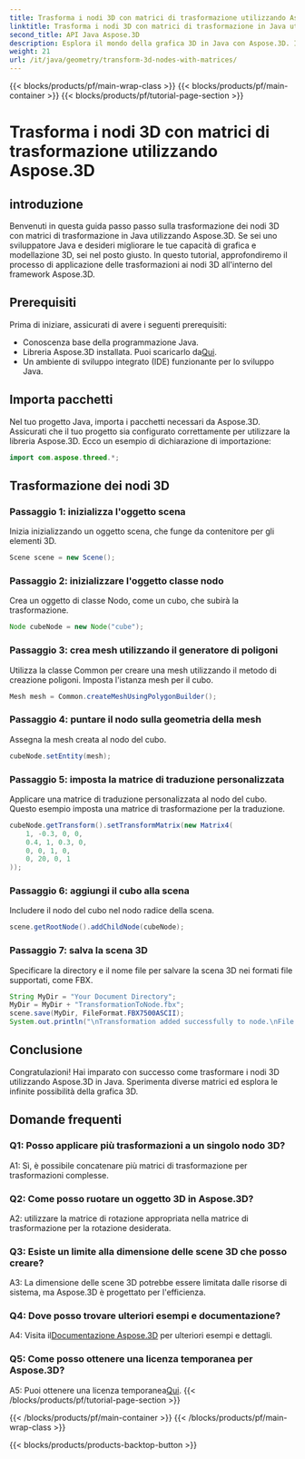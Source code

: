 ```yaml
---
title: Trasforma i nodi 3D con matrici di trasformazione utilizzando Aspose.3D
linktitle: Trasforma i nodi 3D con matrici di trasformazione in Java utilizzando Aspose.3D
second_title: API Java Aspose.3D
description: Esplora il mondo della grafica 3D in Java con Aspose.3D. Impara a trasformare i nodi senza sforzo utilizzando le matrici di trasformazione.
weight: 21
url: /it/java/geometry/transform-3d-nodes-with-matrices/
---
```


{{< blocks/products/pf/main-wrap-class >}}
{{< blocks/products/pf/main-container >}}
{{< blocks/products/pf/tutorial-page-section >}}

# Trasforma i nodi 3D con matrici di trasformazione utilizzando Aspose.3D

## introduzione

Benvenuti in questa guida passo passo sulla trasformazione dei nodi 3D con matrici di trasformazione in Java utilizzando Aspose.3D. Se sei uno sviluppatore Java e desideri migliorare le tue capacità di grafica e modellazione 3D, sei nel posto giusto. In questo tutorial, approfondiremo il processo di applicazione delle trasformazioni ai nodi 3D all'interno del framework Aspose.3D.

## Prerequisiti

Prima di iniziare, assicurati di avere i seguenti prerequisiti:

- Conoscenza base della programmazione Java.
-  Libreria Aspose.3D installata. Puoi scaricarlo da[Qui](https://releases.aspose.com/3d/java/).
- Un ambiente di sviluppo integrato (IDE) funzionante per lo sviluppo Java.

## Importa pacchetti

Nel tuo progetto Java, importa i pacchetti necessari da Aspose.3D. Assicurati che il tuo progetto sia configurato correttamente per utilizzare la libreria Aspose.3D. Ecco un esempio di dichiarazione di importazione:

```java
import com.aspose.threed.*;

```

## Trasformazione dei nodi 3D

### Passaggio 1: inizializza l'oggetto scena

Inizia inizializzando un oggetto scena, che funge da contenitore per gli elementi 3D.

```java
Scene scene = new Scene();
```

### Passaggio 2: inizializzare l'oggetto classe nodo

Crea un oggetto di classe Nodo, come un cubo, che subirà la trasformazione.

```java
Node cubeNode = new Node("cube");
```

### Passaggio 3: crea mesh utilizzando il generatore di poligoni

Utilizza la classe Common per creare una mesh utilizzando il metodo di creazione poligoni. Imposta l'istanza mesh per il cubo.

```java
Mesh mesh = Common.createMeshUsingPolygonBuilder();
```

### Passaggio 4: puntare il nodo sulla geometria della mesh

Assegna la mesh creata al nodo del cubo.

```java
cubeNode.setEntity(mesh);
```

### Passaggio 5: imposta la matrice di traduzione personalizzata

Applicare una matrice di traduzione personalizzata al nodo del cubo. Questo esempio imposta una matrice di trasformazione per la traduzione.

```java
cubeNode.getTransform().setTransformMatrix(new Matrix4(
    1, -0.3, 0, 0,
    0.4, 1, 0.3, 0,
    0, 0, 1, 0,
    0, 20, 0, 1
));
```

### Passaggio 6: aggiungi il cubo alla scena

Includere il nodo del cubo nel nodo radice della scena.

```java
scene.getRootNode().addChildNode(cubeNode);
```

### Passaggio 7: salva la scena 3D

Specificare la directory e il nome file per salvare la scena 3D nei formati file supportati, come FBX.

```java
String MyDir = "Your Document Directory";
MyDir = MyDir + "TransformationToNode.fbx";
scene.save(MyDir, FileFormat.FBX7500ASCII);
System.out.println("\nTransformation added successfully to node.\nFile saved at " + MyDir);
```

## Conclusione

Congratulazioni! Hai imparato con successo come trasformare i nodi 3D utilizzando Aspose.3D in Java. Sperimenta diverse matrici ed esplora le infinite possibilità della grafica 3D.

## Domande frequenti

### Q1: Posso applicare più trasformazioni a un singolo nodo 3D?

A1: Sì, è possibile concatenare più matrici di trasformazione per trasformazioni complesse.

### Q2: Come posso ruotare un oggetto 3D in Aspose.3D?

A2: utilizzare la matrice di rotazione appropriata nella matrice di trasformazione per la rotazione desiderata.

### Q3: Esiste un limite alla dimensione delle scene 3D che posso creare?

A3: La dimensione delle scene 3D potrebbe essere limitata dalle risorse di sistema, ma Aspose.3D è progettato per l'efficienza.

### Q4: Dove posso trovare ulteriori esempi e documentazione?

 A4: Visita il[Documentazione Aspose.3D](https://reference.aspose.com/3d/java/) per ulteriori esempi e dettagli.

### Q5: Come posso ottenere una licenza temporanea per Aspose.3D?

 A5: Puoi ottenere una licenza temporanea[Qui](https://purchase.aspose.com/temporary-license/).
{{< /blocks/products/pf/tutorial-page-section >}}

{{< /blocks/products/pf/main-container >}}
{{< /blocks/products/pf/main-wrap-class >}}

{{< blocks/products/products-backtop-button >}}
